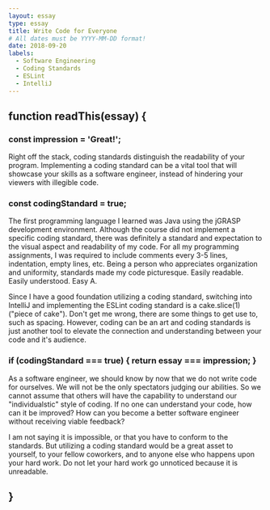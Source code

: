 ```yaml
---
layout: essay
type: essay
title: Write Code for Everyone
# All dates must be YYYY-MM-DD format!
date: 2018-09-20
labels:
  - Software Engineering
  - Coding Standards
  - ESLint
  - IntelliJ
---
```



## function readThis(essay) {
### const impression = 'Great!';
Right off the stack, coding standards distinguish the readability of your program. Implementing a coding standard can be a vital tool that will showcase your skills as a software engineer, instead of hindering your viewers with illegible code.

### const codingStandard = true;
The first programming language I learned was Java using the jGRASP development environment. Although the course did not implement a specific coding standard, there was definitely a standard and expectation to the visual aspect and readability of my code. For all my programming assignments, I was required to include comments every 3-5 lines, indentation, empty lines, etc. Being a person who appreciates organization and uniformity, standards made my code picturesque. Easily readable. Easily understood. Easy A.
	
Since I have a good foundation utilizing a coding standard, switching into IntelliJ and implementing the ESLint coding standard is a cake.slice(1) ("piece of cake"). Don't get me wrong, there are some things to get use to, such as spacing. However, coding can be an art and coding standards is just another tool to elevate the connection and understanding between your code and it's audience.

### if (codingStandard === true) { return essay === impression; }
As a software engineer, we should know by now that we do not write code for ourselves. We will not be the only spectators judging our abilities. So we cannot assume that others will have the capability to understand our "individualstic" style of coding. If no one can understand your code, how can it be improved? How can you become a better software engineer without receiving viable feedback?

I am not saying it is impossible, or that you have to conform to the standards. But utilizing a coding standard would be a great asset to yourself, to your fellow coworkers, and to anyone else who happens upon your hard work. Do not let your hard work go unnoticed because it is unreadable.

## }
